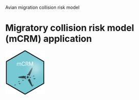 Avian migration collision risk model

# Migratory collision risk model (mCRM) application

<!-- badges: start -->
<img src='images/hexSticker.png' align="left" height="139" />
<!-- badges: end -->
